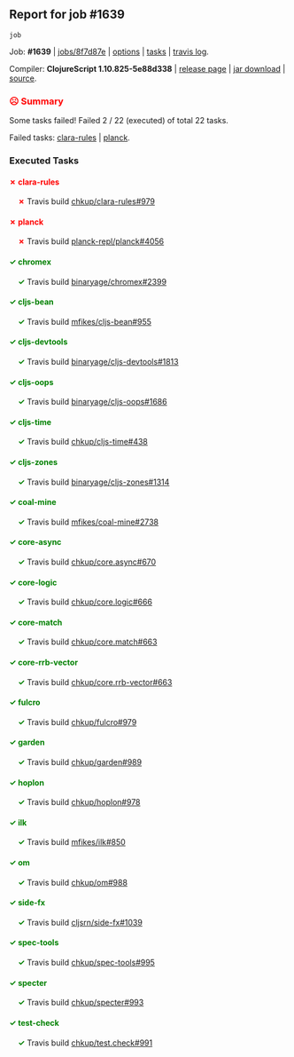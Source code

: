 ## Report for job #1639
```
job
```


Job: **#1639** | [jobs/8f7d87e](https://github.com/cljs-oss/canary/commit/8f7d87e75649d4353d3f8d8ad89aeec0d22f8f03) | [options](options.edn) | [tasks](tasks.edn) | [travis log](https://travis-ci.org/cljs-oss/canary/builds/751454855).

Compiler: **ClojureScript 1.10.825-5e88d338** | [release page](https://github.com/cljs-oss/canary/releases/tag/r1.10.825-5e88d338) | [jar download](https://github.com/cljs-oss/canary/releases/download/r1.10.825-5e88d338/clojurescript-1.10.825-5e88d338.jar) | [source](https://github.com/clojure/clojurescript/commit/5e88d3383e0f950c4de410d3d6ee11769f3714f4).

### <b style='color:red'>☹ Summary</b>

Some tasks failed! Failed 2 / 22 (executed) of total 22 tasks.

Failed tasks: [clara-rules](#-clara-rules) | [planck](#-planck).

### Executed Tasks

#### <b style='color:red'>&#x2717; clara-rules</b>
&nbsp;&nbsp;&nbsp;&nbsp;<b style='color:red'>&#x2717;</b> Travis build [chkup/clara-rules#979](https://travis-ci.org/chkup/clara-rules/builds/751454995)<br>

#### <b style='color:red'>&#x2717; planck</b>
&nbsp;&nbsp;&nbsp;&nbsp;<b style='color:red'>&#x2717;</b> Travis build [planck-repl/planck#4056](https://travis-ci.org/planck-repl/planck/builds/751455065)<br>

#### <b style='color:green'>&#x2713; chromex</b>
&nbsp;&nbsp;&nbsp;&nbsp;<b style='color:green'>&#x2713;</b> Travis build [binaryage/chromex#2399](https://travis-ci.org/binaryage/chromex/builds/751454993)<br>

#### <b style='color:green'>&#x2713; cljs-bean</b>
&nbsp;&nbsp;&nbsp;&nbsp;<b style='color:green'>&#x2713;</b> Travis build [mfikes/cljs-bean#955](https://travis-ci.org/mfikes/cljs-bean/builds/751454999)<br>

#### <b style='color:green'>&#x2713; cljs-devtools</b>
&nbsp;&nbsp;&nbsp;&nbsp;<b style='color:green'>&#x2713;</b> Travis build [binaryage/cljs-devtools#1813](https://travis-ci.org/binaryage/cljs-devtools/builds/751455001)<br>

#### <b style='color:green'>&#x2713; cljs-oops</b>
&nbsp;&nbsp;&nbsp;&nbsp;<b style='color:green'>&#x2713;</b> Travis build [binaryage/cljs-oops#1686](https://travis-ci.org/binaryage/cljs-oops/builds/751455003)<br>

#### <b style='color:green'>&#x2713; cljs-time</b>
&nbsp;&nbsp;&nbsp;&nbsp;<b style='color:green'>&#x2713;</b> Travis build [chkup/cljs-time#438](https://travis-ci.org/chkup/cljs-time/builds/751455007)<br>

#### <b style='color:green'>&#x2713; cljs-zones</b>
&nbsp;&nbsp;&nbsp;&nbsp;<b style='color:green'>&#x2713;</b> Travis build [binaryage/cljs-zones#1314](https://travis-ci.org/binaryage/cljs-zones/builds/751455010)<br>

#### <b style='color:green'>&#x2713; coal-mine</b>
&nbsp;&nbsp;&nbsp;&nbsp;<b style='color:green'>&#x2713;</b> Travis build [mfikes/coal-mine#2738](https://travis-ci.org/mfikes/coal-mine/builds/751455012)<br>

#### <b style='color:green'>&#x2713; core-async</b>
&nbsp;&nbsp;&nbsp;&nbsp;<b style='color:green'>&#x2713;</b> Travis build [chkup/core.async#670](https://travis-ci.org/chkup/core.async/builds/751455018)<br>

#### <b style='color:green'>&#x2713; core-logic</b>
&nbsp;&nbsp;&nbsp;&nbsp;<b style='color:green'>&#x2713;</b> Travis build [chkup/core.logic#666](https://travis-ci.org/chkup/core.logic/builds/751455020)<br>

#### <b style='color:green'>&#x2713; core-match</b>
&nbsp;&nbsp;&nbsp;&nbsp;<b style='color:green'>&#x2713;</b> Travis build [chkup/core.match#663](https://travis-ci.org/chkup/core.match/builds/751455022)<br>

#### <b style='color:green'>&#x2713; core-rrb-vector</b>
&nbsp;&nbsp;&nbsp;&nbsp;<b style='color:green'>&#x2713;</b> Travis build [chkup/core.rrb-vector#663](https://travis-ci.org/chkup/core.rrb-vector/builds/751455024)<br>

#### <b style='color:green'>&#x2713; fulcro</b>
&nbsp;&nbsp;&nbsp;&nbsp;<b style='color:green'>&#x2713;</b> Travis build [chkup/fulcro#979](https://travis-ci.org/chkup/fulcro/builds/751455070)<br>

#### <b style='color:green'>&#x2713; garden</b>
&nbsp;&nbsp;&nbsp;&nbsp;<b style='color:green'>&#x2713;</b> Travis build [chkup/garden#989](https://travis-ci.org/chkup/garden/builds/751455035)<br>

#### <b style='color:green'>&#x2713; hoplon</b>
&nbsp;&nbsp;&nbsp;&nbsp;<b style='color:green'>&#x2713;</b> Travis build [chkup/hoplon#978](https://travis-ci.org/chkup/hoplon/builds/751455039)<br>

#### <b style='color:green'>&#x2713; ilk</b>
&nbsp;&nbsp;&nbsp;&nbsp;<b style='color:green'>&#x2713;</b> Travis build [mfikes/ilk#850](https://travis-ci.org/mfikes/ilk/builds/751455037)<br>

#### <b style='color:green'>&#x2713; om</b>
&nbsp;&nbsp;&nbsp;&nbsp;<b style='color:green'>&#x2713;</b> Travis build [chkup/om#988](https://travis-ci.org/chkup/om/builds/751455041)<br>

#### <b style='color:green'>&#x2713; side-fx</b>
&nbsp;&nbsp;&nbsp;&nbsp;<b style='color:green'>&#x2713;</b> Travis build [cljsrn/side-fx#1039](https://travis-ci.org/cljsrn/side-fx/builds/751455060)<br>

#### <b style='color:green'>&#x2713; spec-tools</b>
&nbsp;&nbsp;&nbsp;&nbsp;<b style='color:green'>&#x2713;</b> Travis build [chkup/spec-tools#995](https://travis-ci.org/chkup/spec-tools/builds/751455062)<br>

#### <b style='color:green'>&#x2713; specter</b>
&nbsp;&nbsp;&nbsp;&nbsp;<b style='color:green'>&#x2713;</b> Travis build [chkup/specter#993](https://travis-ci.org/chkup/specter/builds/751455074)<br>

#### <b style='color:green'>&#x2713; test-check</b>
&nbsp;&nbsp;&nbsp;&nbsp;<b style='color:green'>&#x2713;</b> Travis build [chkup/test.check#991](https://travis-ci.org/chkup/test.check/builds/751455072)<br>